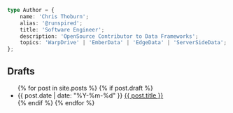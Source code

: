 ```ts
type Author = {
    name: 'Chris Thoburn';
    alias: '@runspired';
    title: 'Software Engineer';
    description: 'OpenSource Contributor to Data Frameworks';
    topics: 'WarpDrive' | 'EmberData' | 'EdgeData' | 'ServerSideData';
};
```

## Drafts

<ul>
  {% for post in site.posts %}
    {% if post.draft %}
    <li>
      <time datetime="{{ post.date | date_to_xmlschema }}"></time>{{ post.date | date: "%Y-%m-%d" }}
      <a href="{{ post.url }}">{{ post.title }}</a>
    </li>
    {% endif %}
  {% endfor %}
</ul>